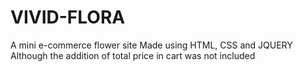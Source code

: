 # VIVID-FLORA
A mini e-commerce flower site
Made using HTML, CSS and JQUERY
Although the addition of total price in cart was not included
